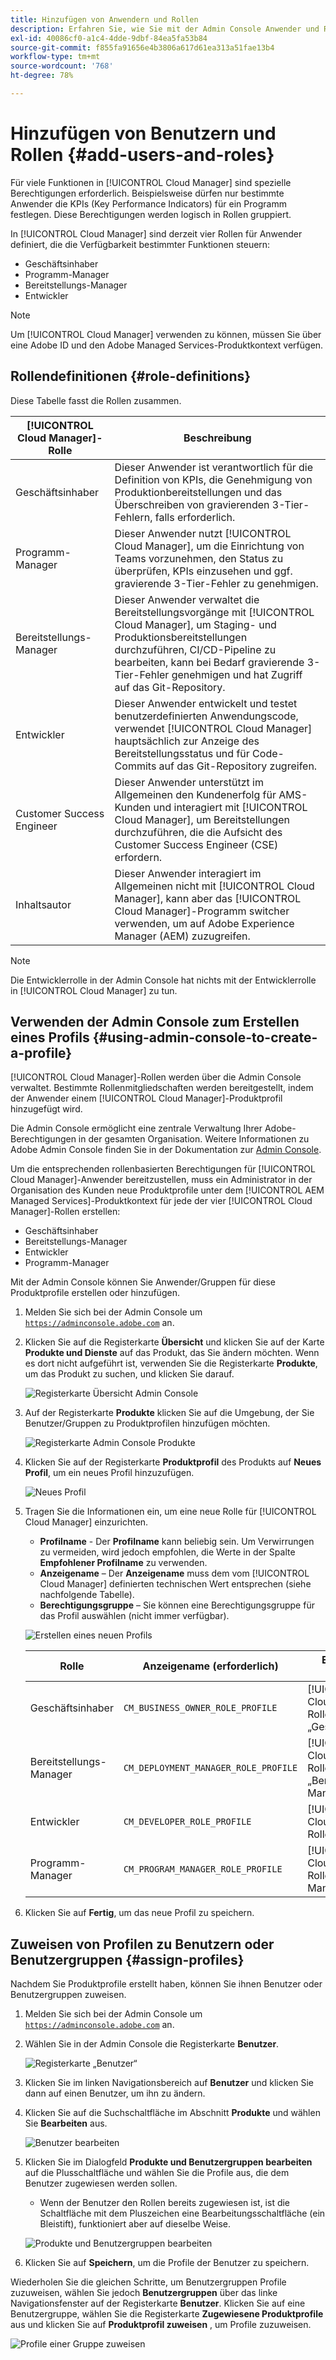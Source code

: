 ```yaml
---
title: Hinzufügen von Anwendern und Rollen
description: Erfahren Sie, wie Sie mit der Admin Console Anwender und Rollen hinzufügen und Profile erstellen können.
exl-id: 40086cf0-a1c4-4dde-9dbf-84ea5fa53b84
source-git-commit: f855fa91656e4b3806a617d61ea313a51fae13b4
workflow-type: tm+mt
source-wordcount: '768'
ht-degree: 78%

---
```



# Hinzufügen von Benutzern und Rollen {#add-users-and-roles}

Für viele Funktionen in [!UICONTROL Cloud Manager] sind spezielle Berechtigungen erforderlich. Beispielsweise dürfen nur bestimmte Anwender die KPIs (Key Performance Indicators) für ein Programm festlegen. Diese Berechtigungen werden logisch in Rollen gruppiert.

In [!UICONTROL Cloud Manager] sind derzeit vier Rollen für Anwender definiert, die die Verfügbarkeit bestimmter Funktionen steuern:

* Geschäftsinhaber
* Programm-Manager
* Bereitstellungs-Manager
* Entwickler

>[!NOTE]
>
>Um [!UICONTROL Cloud Manager] verwenden zu können, müssen Sie über eine Adobe ID und den Adobe Managed Services-Produktkontext verfügen.

## Rollendefinitionen {#role-definitions}

Diese Tabelle fasst die Rollen zusammen.

| [!UICONTROL Cloud Manager]-Rolle | Beschreibung |
|--- |--- |
| Geschäftsinhaber | Dieser Anwender ist verantwortlich für die Definition von KPIs, die Genehmigung von Produktionbereitstellungen und das Überschreiben von gravierenden 3-Tier-Fehlern, falls erforderlich. |
| Programm-Manager | Dieser Anwender nutzt [!UICONTROL Cloud Manager], um die Einrichtung von Teams vorzunehmen, den Status zu überprüfen, KPIs einzusehen und ggf. gravierende 3-Tier-Fehler zu genehmigen. |
| Bereitstellungs-Manager | Dieser Anwender verwaltet die Bereitstellungsvorgänge mit [!UICONTROL Cloud Manager], um Staging- und Produktionsbereitstellungen durchzuführen, CI/CD-Pipeline zu bearbeiten, kann bei Bedarf gravierende 3-Tier-Fehler genehmigen und hat Zugriff auf das Git-Repository. |
| Entwickler | Dieser Anwender entwickelt und testet benutzerdefinierten Anwendungscode, verwendet [!UICONTROL Cloud Manager] hauptsächlich zur Anzeige des Bereitstellungsstatus und für Code-Commits auf das Git-Repository zugreifen. |
| Customer Success Engineer | Dieser Anwender unterstützt im Allgemeinen den Kundenerfolg für AMS-Kunden und interagiert mit [!UICONTROL Cloud Manager], um Bereitstellungen durchzuführen, die die Aufsicht des Customer Success Engineer (CSE) erfordern. |
| Inhaltsautor | Dieser Anwender interagiert im Allgemeinen nicht mit [!UICONTROL Cloud Manager], kann aber das [!UICONTROL Cloud Manager]-Programm switcher verwenden, um auf Adobe Experience Manager (AEM) zuzugreifen. |

>[!NOTE]
>
>Die Entwicklerrolle in der Admin Console hat nichts mit der Entwicklerrolle in [!UICONTROL Cloud Manager] zu tun.

## Verwenden der Admin Console zum Erstellen eines Profils {#using-admin-console-to-create-a-profile}

[!UICONTROL Cloud Manager]-Rollen werden über die Admin Console verwaltet. Bestimmte Rollenmitgliedschaften werden bereitgestellt, indem der Anwender einem [!UICONTROL Cloud Manager]-Produktprofil hinzugefügt wird.

Die Admin Console ermöglicht eine zentrale Verwaltung Ihrer Adobe-Berechtigungen in der gesamten Organisation. Weitere Informationen zu Adobe Admin Console finden Sie in der Dokumentation zur [Admin Console](https://helpx.adobe.com/de/enterprise/using/admin-console.html).

Um die entsprechenden rollenbasierten Berechtigungen für [!UICONTROL Cloud Manager]-Anwender bereitzustellen, muss ein Administrator in der Organisation des Kunden neue Produktprofile unter dem [!UICONTROL AEM Managed Services]-Produktkontext für jede der vier [!UICONTROL Cloud Manager]-Rollen erstellen:

* Geschäftsinhaber
* Bereitstellungs-Manager
* Entwickler
* Programm-Manager

Mit der Admin Console können Sie Anwender/Gruppen für diese Produktprofile erstellen oder hinzufügen.

1. Melden Sie sich bei der Admin Console um [`https://adminconsole.adobe.com`](https://adminconsole.adobe.com) an.

1. Klicken Sie auf die Registerkarte **Übersicht** und klicken Sie auf der Karte **Produkte und Dienste** auf das Produkt, das Sie ändern möchten. Wenn es dort nicht aufgeführt ist, verwenden Sie die Registerkarte **Produkte**, um das Produkt zu suchen, und klicken Sie darauf.

   ![Registerkarte Übersicht Admin Console](/help/assets/admin-console-overview.png)

1. Auf der Registerkarte **Produkte** klicken Sie auf die Umgebung, der Sie Benutzer/Gruppen zu Produktprofilen hinzufügen möchten.

   ![Registerkarte Admin Console Produkte](/help/assets/admin-console-product.png)

1. Klicken Sie auf der Registerkarte **Produktprofil** des Produkts auf **Neues Profil**, um ein neues Profil hinzuzufügen.

   ![Neues Profil](/help/assets/admin-console-product-profiles.png)

1. Tragen Sie die Informationen ein, um eine neue Rolle für [!UICONTROL Cloud Manager] einzurichten.

   * **Profilname** - Der **Profilname** kann beliebig sein. Um Verwirrungen zu vermeiden, wird jedoch empfohlen, die Werte in der Spalte **Empfohlener Profilname** zu verwenden.
   * **Anzeigename** – Der **Anzeigename** muss dem vom [!UICONTROL Cloud Manager] definierten technischen Wert entsprechen (siehe nachfolgende Tabelle).
   * **Berechtigungsgruppe** – Sie können eine Berechtigungsgruppe für das Profil auswählen (nicht immer verfügbar).

   ![Erstellen eines neuen Profils](/help/assets/screen_shot_2018-05-04at171819.png)

   | Rolle | Anzeigename (erforderlich) | Empfohlener Profilname |
   |---|---|---|
   | Geschäftsinhaber | `CM_BUSINESS_OWNER_ROLE_PROFILE` | [!UICONTROL Cloud Manager] – Rolle „Geschäftsinhaber“ |
   | Bereitstellungs-Manager | `CM_DEPLOYMENT_MANAGER_ROLE_PROFILE` | [!UICONTROL Cloud Manager] – Rolle „Bereitstellungs-Manager“ |
   | Entwickler | `CM_DEVELOPER_ROLE_PROFILE` | [!UICONTROL Cloud Manager] – Rolle „Entwickler“ |
   | Programm-Manager | `CM_PROGRAM_MANAGER_ROLE_PROFILE` | [!UICONTROL Cloud Manager] – Rolle „Programm-Manager“ |


1. Klicken Sie auf **Fertig**, um das neue Profil zu speichern.

## Zuweisen von Profilen zu Benutzern oder Benutzergruppen {#assign-profiles}

Nachdem Sie Produktprofile erstellt haben, können Sie ihnen Benutzer oder Benutzergruppen zuweisen.

1. Melden Sie sich bei der Admin Console um [`https://adminconsole.adobe.com`](https://adminconsole.adobe.com) an.

1. Wählen Sie in der Admin Console die Registerkarte **Benutzer**.

   ![Registerkarte „Benutzer“](/help/assets/admin-console-users.png)

1. Klicken Sie im linken Navigationsbereich auf **Benutzer** und klicken Sie dann auf einen Benutzer, um ihn zu ändern.

1. Klicken Sie auf die Suchschaltfläche im Abschnitt **Produkte** und wählen Sie **Bearbeiten** aus.

   ![Benutzer bearbeiten](/help/assets/admin-console-edit-user.png)

1. Klicken Sie im Dialogfeld **Produkte und Benutzergruppen bearbeiten** auf die Plusschaltfläche und wählen Sie die Profile aus, die dem Benutzer zugewiesen werden sollen.

   * Wenn der Benutzer den Rollen bereits zugewiesen ist, ist die Schaltfläche mit dem Pluszeichen eine Bearbeitungsschaltfläche (ein Bleistift), funktioniert aber auf dieselbe Weise.

   ![Produkte und Benutzergruppen bearbeiten](/help/assets/admin-console-edit-products-and-user-groups.png)

1. Klicken Sie auf **Speichern**, um die Profile der Benutzer zu speichern.

Wiederholen Sie die gleichen Schritte, um Benutzergruppen Profile zuzuweisen, wählen Sie jedoch **Benutzergruppen** über das linke Navigationsfenster auf der Registerkarte **Benutzer**. Klicken Sie auf eine Benutzergruppe, wählen Sie die Registerkarte **Zugewiesene Produktprofile** aus und klicken Sie auf **Produktprofil zuweisen** , um Profile zuzuweisen.

![Profile einer Gruppe zuweisen](/help/assets/admin-console-edit-user-groups.png)
